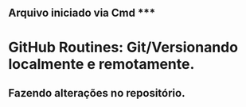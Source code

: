 ## Arquivo iniciado via Cmd ***

# GitHub Routines: Git/Versionando localmente e remotamente.

## Fazendo alterações no repositório.




